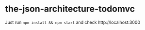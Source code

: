 # the-json-architecture-todomvc
Just run ``` npm install && npm start ``` and check http://localhost:3000
